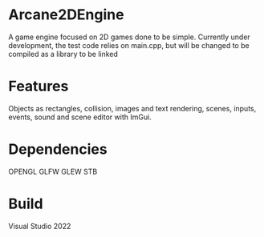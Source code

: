 # Arcane2DEngine
A game engine focused on 2D games done to be simple.
Currently under development, the test code relies on main.cpp, but will be changed to be compiled as a library to be linked

# Features
Objects as rectangles, collision, images and text rendering, scenes, inputs, events, sound and scene editor with ImGui.

# Dependencies
OPENGL
GLFW
GLEW
STB

# Build
Visual Studio 2022

